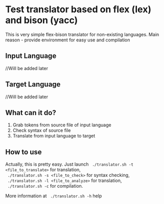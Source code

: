 # Test translator based on flex (lex) and bison (yacc)
This is very simple flex-bison translator for non-existing languages. Main reason - provide environment for easy use and compilation

## Input Language
  //Will be added later
 
## Target Language
  //Will be added later

## What can it do?
1. Grab tokens from source file of input language
2. Check syntax of source file
3. Translate from input language to target

## How to use
Actually, this is pretty easy. Just launch
`
./translator.sh -t <file_to_translate>` for translation, <br/>
`
./translator.sh -s <file_to_check>` for syntax checking, <br/>
`
./translator.sh -l <file_to_analyze>` for translation, <br/>
`
./translator.sh -c` for compilation. <br/>

More information at
`
./translator.sh -h` help

